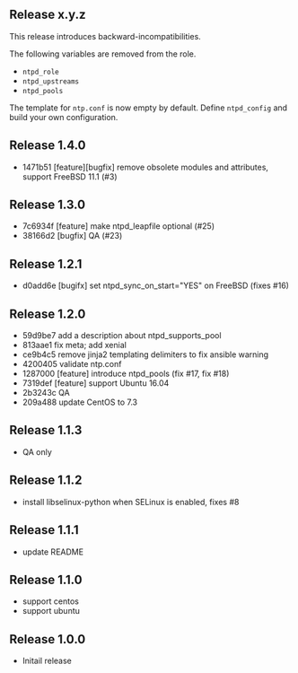 ## Release x.y.z

This release introduces backward-incompatibilities.

The following variables are removed from the role.

* `ntpd_role`
* `ntpd_upstreams`
* `ntpd_pools`

The template for `ntp.conf` is now empty by default. Define `ntpd_config` and
build your own configuration.

## Release 1.4.0

* 1471b51 [feature][bugfix] remove obsolete modules and attributes, support FreeBSD 11.1 (#3)

## Release 1.3.0

* 7c6934f [feature] make ntpd_leapfile optional (#25)
* 38166d2 [bugfix] QA (#23)

## Release 1.2.1

* d0add6e [bugifx] set ntpd_sync_on_start="YES" on FreeBSD (fixes #16)

## Release 1.2.0

* 59d9be7 add a description about ntpd_supports_pool
* 813aae1 fix meta; add xenial
* ce9b4c5 remove jinja2 templating delimiters to fix ansible warning
* 4200405 validate ntp.conf
* 1287000 [feature] introduce ntpd_pools (fix #17, fix #18)
* 7319def [feature] support Ubuntu 16.04
* 2b3243c QA
* 209a488 update CentOS to 7.3

## Release 1.1.3

* QA only

## Release 1.1.2

* install libselinux-python when SELinux is enabled, fixes #8

## Release 1.1.1

* update README

## Release 1.1.0

* support centos
* support ubuntu

## Release 1.0.0

* Initail release
